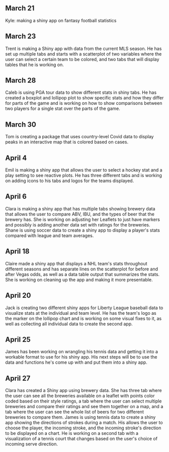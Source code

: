 ## March 21

Kyle: making a shiny app on fantasy football statistics

## March 23

Trent is making a Shiny app with data from the current MLS season. He has set up multiple tabs and starts with a scatterplot of two variables where the user can select a certain team to be colored, and two tabs that will display tables that he is working on.

## March 28

Caleb is using PGA tour data to show different stats in shiny tabs. He has created a boxplot and lollipop plot to show specific stats and how they differ for parts of the game and is working on how to show comparisons between two players for a single stat over the parts of the game.

## March 30

Tom is creating a package that uses country-level Covid data to display peaks in an interactive map that is colored based on cases.

## April 4

Emil is making a shiny app that allows the user to select a hockey stat and a play setting to see reactive plots. He has three different tabs and is working on adding icons to his tabs and logos for the teams displayed.

## April 6

Clara is making a shiny app that has multiple tabs showing brewery data that allows the user to compare ABV, IBU, and the types of beer that the brewery has. She is working on adjusting her Leaflets to just have markers and possibly is adding another data set with ratings for the breweries. Shane is using soccer data to create a shiny app to display a player's stats compared with league and team averages.

## April 18

Claire made a shiny app that displays a NHL team's stats throughout different seasons and has separate lines on the scatterplot for before and after Vegas odds, as well as a data table output that summarizes the stats. She is working on cleaning up the app and making it more presentable.

## April 20

Jack is creating two different shiny apps for Liberty League baseball data to visualize stats at the individual and team level. He has the team's logo as the marker on the lollipop chart and is working on some visual fixes to it, as well as collecting all individual data to create the second app.

## April 25

James has been working on wrangling his tennis data and getting it into a workable format to use for his shiny app. His next steps will be to use the data and functions he's come up with and put them into a shiny app.

## April 27

Clara has created a Shiny app using brewery data. She has three tab where the user can see all the breweries available on a leaflet with points color coded based on their style ratings, a tab where the user can select multiple breweries and compare their ratings and see them together on a map, and a tab where the user can see the whole list of beers for two different breweries to compare them. James is using tennis data to create a shiny app showing the directions of strokes during a match. His allows the user to choose the player, the incoming stroke, and the incoming stroke's direction to be displayed on a chart. He is working on a second tab with a visualization of a tennis court that changes based on the user's choice of incoming serve direction.